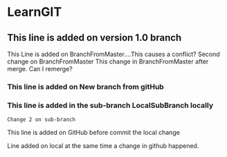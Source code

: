 # LearnGIT

## This line is added on version 1.0 branch

This Line is added on BranchFromMaster....This causes a conflict?
Second change on BranchFromMaster
This change in BranchFromMaster after merge. Can I remerge?

### This line is added on New branch from gitHub

### This line is added in the sub-branch LocalSubBranch locally

    Change 2 on sub-branch

This line is added on GitHub before commit the local change

Line added on local at the same time a change in github happened.
